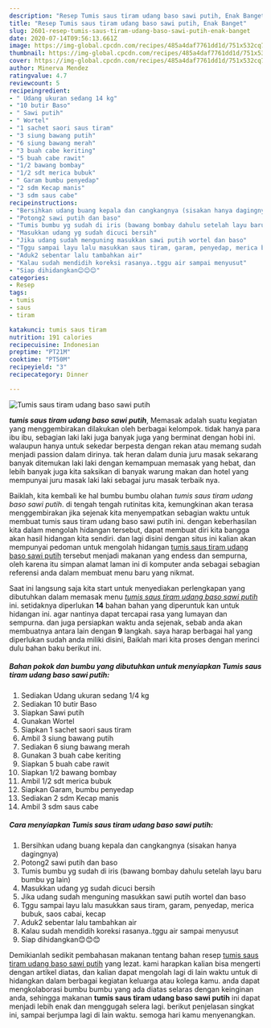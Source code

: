 ```yaml
---
description: "Resep Tumis saus tiram udang baso sawi putih, Enak Banget"
title: "Resep Tumis saus tiram udang baso sawi putih, Enak Banget"
slug: 2601-resep-tumis-saus-tiram-udang-baso-sawi-putih-enak-banget
date: 2020-07-14T09:56:13.661Z
image: https://img-global.cpcdn.com/recipes/485a4daf7761dd1d/751x532cq70/tumis-saus-tiram-udang-baso-sawi-putih-foto-resep-utama.jpg
thumbnail: https://img-global.cpcdn.com/recipes/485a4daf7761dd1d/751x532cq70/tumis-saus-tiram-udang-baso-sawi-putih-foto-resep-utama.jpg
cover: https://img-global.cpcdn.com/recipes/485a4daf7761dd1d/751x532cq70/tumis-saus-tiram-udang-baso-sawi-putih-foto-resep-utama.jpg
author: Minerva Mendez
ratingvalue: 4.7
reviewcount: 5
recipeingredient:
- " Udang ukuran sedang 14 kg"
- "10 butir Baso"
- " Sawi putih"
- " Wortel"
- "1 sachet saori saus tiram"
- "3 siung bawang putih"
- "6 siung bawang merah"
- "3 buah cabe keriting"
- "5 buah cabe rawit"
- "1/2 bawang bombay"
- "1/2 sdt merica bubuk"
- " Garam bumbu penyedap"
- "2 sdm Kecap manis"
- "3 sdm saus cabe"
recipeinstructions:
- "Bersihkan udang buang kepala dan cangkangnya (sisakan hanya dagingnya)"
- "Potong2 sawi putih dan baso"
- "Tumis bumbu yg sudah di iris (bawang bombay dahulu setelah layu baru bumbu yg lain)"
- "Masukkan udang yg sudah dicuci bersih"
- "Jika udang sudah menguning masukkan sawi putih wortel dan baso"
- "Tggu sampai layu lalu masukkan saus tiram, garam, penyedap, merica bubuk, saos cabai, kecap"
- "Aduk2 sebentar lalu tambahkan air"
- "Kalau sudah mendidih koreksi rasanya..tggu air sampai menyusut"
- "Siap dihidangkan😊😊😊"
categories:
- Resep
tags:
- tumis
- saus
- tiram

katakunci: tumis saus tiram 
nutrition: 191 calories
recipecuisine: Indonesian
preptime: "PT21M"
cooktime: "PT50M"
recipeyield: "3"
recipecategory: Dinner

---
```



![Tumis saus tiram udang baso sawi putih](https://img-global.cpcdn.com/recipes/485a4daf7761dd1d/751x532cq70/tumis-saus-tiram-udang-baso-sawi-putih-foto-resep-utama.jpg)

<b><i>tumis saus tiram udang baso sawi putih</i></b>, Memasak adalah suatu kegiatan yang menggembirakan dilakukan oleh berbagai kelompok. tidak hanya para ibu ibu, sebagian laki laki juga banyak juga yang berminat dengan hobi ini. walaupun hanya untuk sekedar berpesta dengan rekan atau memang sudah menjadi passion dalam dirinya. tak heran dalam dunia juru masak sekarang banyak ditemukan laki laki dengan kemampuan memasak yang hebat, dan lebih banyak juga kita saksikan di banyak warung makan dan hotel yang mempunyai juru masak laki laki sebagai juru masak terbaik nya.



Baiklah, kita kembali ke hal bumbu bumbu olahan <i>tumis saus tiram udang baso sawi putih</i>. di tengah tengah rutinitas kita, kemungkinan akan terasa menggembirakan jika sejenak kita menyempatkan sebagian waktu untuk membuat tumis saus tiram udang baso sawi putih ini. dengan keberhasilan kita dalam mengolah hidangan tersebut, dapat membuat diri kita bangga akan hasil hidangan kita sendiri. dan lagi disini dengan situs ini kalian akan mempunyai pedoman untuk mengolah hidangan <u>tumis saus tiram udang baso sawi putih</u> tersebut menjadi makanan yang endess dan sempurna, oleh karena itu simpan alamat laman ini di komputer anda sebagai sebagian referensi anda dalam membuat menu baru yang nikmat.


Saat ini langsung saja kita start untuk menyediakan perlengkapan yang dibutuhkan dalam memasak menu <u><i>tumis saus tiram udang baso sawi putih</i></u> ini. setidaknya diperlukan <b>14</b> bahan bahan yang diperuntuk kan untuk hidangan ini. agar nantinya dapat tercapai rasa yang lumayan dan sempurna. dan juga persiapkan waktu anda sejenak, sebab anda akan membuatnya antara lain dengan <b>9</b> langkah. saya harap berbagai hal yang diperlukan sudah anda miliki disini, Baiklah mari kita proses dengan merinci dulu bahan baku berikut ini.

<!--inarticleads1-->

##### Bahan pokok dan bumbu yang dibutuhkan untuk menyiapkan Tumis saus tiram udang baso sawi putih:

1. Sediakan  Udang ukuran sedang 1/4 kg
1. Sediakan 10 butir Baso
1. Siapkan  Sawi putih
1. Gunakan  Wortel
1. Siapkan 1 sachet saori saus tiram
1. Ambil 3 siung bawang putih
1. Sediakan 6 siung bawang merah
1. Gunakan 3 buah cabe keriting
1. Siapkan 5 buah cabe rawit
1. Siapkan 1/2 bawang bombay
1. Ambil 1/2 sdt merica bubuk
1. Siapkan  Garam, bumbu penyedap
1. Sediakan 2 sdm Kecap manis
1. Ambil 3 sdm saus cabe




<!--inarticleads2-->

##### Cara menyiapkan Tumis saus tiram udang baso sawi putih:

1. Bersihkan udang buang kepala dan cangkangnya (sisakan hanya dagingnya)
1. Potong2 sawi putih dan baso
1. Tumis bumbu yg sudah di iris (bawang bombay dahulu setelah layu baru bumbu yg lain)
1. Masukkan udang yg sudah dicuci bersih
1. Jika udang sudah menguning masukkan sawi putih wortel dan baso
1. Tggu sampai layu lalu masukkan saus tiram, garam, penyedap, merica bubuk, saos cabai, kecap
1. Aduk2 sebentar lalu tambahkan air
1. Kalau sudah mendidih koreksi rasanya..tggu air sampai menyusut
1. Siap dihidangkan😊😊😊




Demikianlah sedikit pembahasan makanan tentang bahan resep <u>tumis saus tiram udang baso sawi putih</u> yang lezat. kami harapkan kalian bisa mengerti dengan artikel diatas, dan kalian dapat mengolah lagi di lain waktu untuk di hidangkan dalam berbagai kegiatan keluarga atau kolega kamu. anda dapat mengkolaborasi bumbu bumbu yang ada diatas selaras dengan keinginan anda, sehingga makanan <b>tumis saus tiram udang baso sawi putih</b> ini dapat menjadi lebih enak dan menggugah selera lagi. berikut penjelasan singkat ini, sampai berjumpa lagi di lain waktu. semoga hari kamu menyenangkan.
